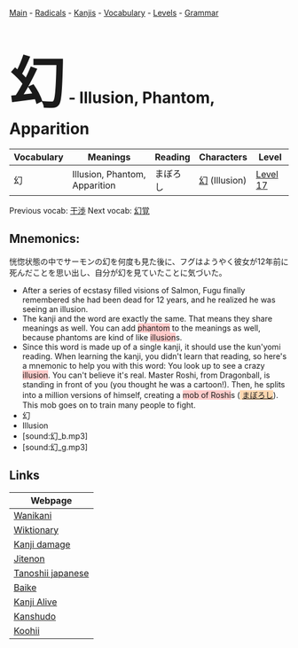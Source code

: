 <style> bigfont {font-size: 100px}</style>
[Main](../README.md) -
[Radicals](../radicals.md) -
[Kanjis](../kanjis.md) -
[Vocabulary](../vocabulary.md) -
[Levels](../levels.md) -
[Grammar](../grammar.md)
# <bigfont> 幻</bigfont> - Illusion, Phantom, Apparition 

| Vocabulary | Meanings | Reading | Characters | Level |
| --- | --- | --- | --- | --- |
| 幻 | Illusion, Phantom, Apparition | まぼろし |  [幻](../kanjis/幻.md) (Illusion) | [Level 17](../levels/wk_level17.md) |

Previous vocab: [干渉](干渉.md) Next vocab: [幻覚](幻覚.md) 

## Mnemonics:
恍惚状態の中でサーモンの幻を何度も見た後に、フグはようやく彼女が12年前に死んだことを思い出し、自分が幻を見ていたことに気づいた。
* After a series of ecstasy filled visions of Salmon, Fugu finally remembered she had been dead for 12 years, and he realized he was seeing an illusion.
* The kanji and the word are exactly the same. That means they share meanings as well. You can add <span style="background-color:#ffcccb"> phantom</span> to the meanings as well, because phantoms are kind of like <span style="background-color:#ffcccb"> illusion</span>s.
* Since this word is made up of a single kanji, it should use the kun'yomi reading. When learning the kanji, you didn't learn that reading, so here's a mnemonic to help you with this word: You look up to see a crazy <span style="background-color:#ffcccb"> illusion</span>. You can't believe it's real. Master Roshi, from Dragonball, is standing in front of you (you thought he was a cartoon!). Then, he splits into a million versions of himself, creating a <span style="background-color:#ffcccb"> mob of Roshi</span>s (<span style="background-color:#fed8b1"> [まぼろし](https://jisho.org/search/まぼろし)</span>). This mob goes on to train many people to fight.
* 幻
* Illusion
* [sound:幻_b.mp3]
* [sound:幻_g.mp3]


## Links 

| Webpage |
| --- |
| [Wanikani          ](https://www.wanikani.com/kanji/幻) |
| [Wiktionary        ](https://en.wiktionary.org/wiki/幻) |
| [Kanji damage      ](http://www.kanjidamage.com/kanji/search?utf8=✓&q=幻) |
| [Jitenon           ](https://jitenon.com/kanji/幻) |
| [Tanoshii japanese ](https://www.tanoshiijapanese.com/dictionary/kanji.cfm?k=幻) |
| [Baike             ](https://baike.baidu.com/item/幻) |
| [Kanji Alive       ](https://app.kanjialive.com/幻) |
| [Kanshudo          ](https://www.kanshudo.com/searchmn?q=幻) |
| [Koohii            ](https://kanji.koohii.com/study/kanji/幻) |
